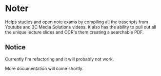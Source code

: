 # Noter

Helps studies and open note exams by compiling all the trascripts from Youtube and 3C Media Solutions videos.
It also has the ability to pull out all the unique lecture slides and OCR's them creating a searchable PDF.

## Notice

Currently I'm refactoring and it will probably not work.

More documentation will come shortly.
